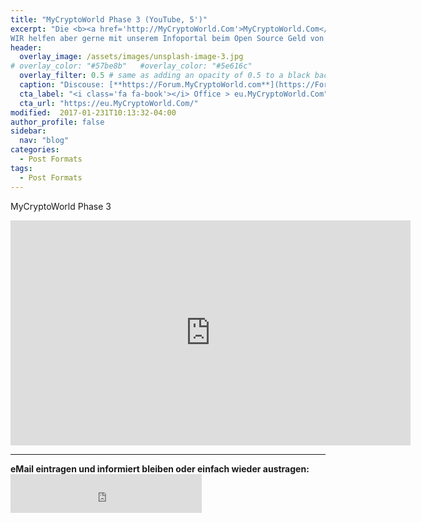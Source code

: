 ```yaml
---
title: "MyCryptoWorld Phase 3 (YouTube, 5')"
excerpt: "Die <b><a href='http://MyCryptoWorld.Com'>MyCryptoWorld.Com</a></b>munity hat Linux, Bitcoin oder den MCC nicht erfunden.
WIR helfen aber gerne mit unserem Infoportal beim Open Source Geld von Mensch zu Mensch."
header:
  overlay_image: /assets/images/unsplash-image-3.jpg
# overlay_color: "#57be8b"   #overlay_color: "#5e616c"
  overlay_filter: 0.5 # same as adding an opacity of 0.5 to a black background
  caption: "Discouse: [**https://Forum.MyCryptoWorld.com**](https://Forum.MyCryptoWorld.com){:target='_blank'}"
  cta_label: "<i class='fa fa-book'></i> Office > eu.MyCryptoWorld.Com"
  cta_url: "https://eu.MyCryptoWorld.Com/"
modified:  2017-01-231T10:13:32-04:00
author_profile: false
sidebar:
  nav: "blog"
categories:
  - Post Formats
tags:
  - Post Formats
---
```


MyCryptoWorld Phase 3

<iframe width="640" height="360" src="https://www.youtube-nocookie.com/embed/FDknEbxYPfU?controls=0&amp;showinfo=0" frameborder="0" allowfullscreen></iframe>

<hr>
<b>eMail eintragen und informiert bleiben oder einfach wieder austragen:</b>    
<iframe class="ktv2" src="https://klicktipp.s3.amazonaws.com/userimages/27858/forms/59928/1dw8zmpxz8z84a3.html"
style="position:relative;display:inline-block;border:none;background:transparent none no-repeat scroll 0 0;margin:0;" width="306" height="62" scrolling="no"></iframe>


